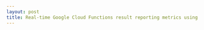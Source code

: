 ```yaml
---
layout: post
title: Real-time Google Cloud Functions result reporting metrics using Kafka Connect and Kibana.md
---
```

